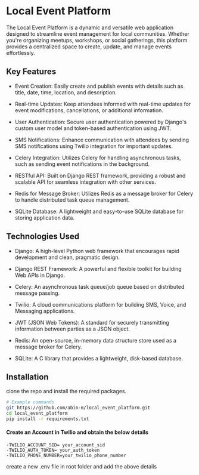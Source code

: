 # Local Event Platform

The Local Event Platform is a dynamic and versatile web application designed to streamline event management for local communities. Whether you're organizing meetups, workshops, or social gatherings, this platform provides a centralized space to create, update, and manage events effortlessly.

## Key Features

- Event Creation: Easily create and publish events with details such as title, date, time, location, and description.

- Real-time Updates: Keep attendees informed with real-time updates for event modifications, cancellations, or additional information.

- User Authentication: Secure user authentication powered by Django's custom user model and token-based authentication using JWT.

- SMS Notifications: Enhance communication with attendees by sending SMS notifications using Twilio integration for important updates.

- Celery Integration: Utilizes Celery for handling asynchronous tasks, such as sending event notifications in the background.

- RESTful API: Built on Django REST framework, providing a robust and scalable API for seamless integration with other services.

- Redis for Message Broker: Utilizes Redis as a message broker for Celery to handle distributed task queue management.

- SQLite Database: A lightweight and easy-to-use SQLite database for storing application data.

## Technologies Used

- Django: A high-level Python web framework that encourages rapid development and clean, pragmatic design.

- Django REST Framework: A powerful and flexible toolkit for building Web APIs in Django.

- Celery: An asynchronous task queue/job queue based on distributed message passing.

- Twilio: A cloud communications platform for building SMS, Voice, and Messaging applications.

- JWT (JSON Web Tokens): A standard for securely transmitting information between parties as a JSON object.

- Redis: An open-source, in-memory data structure store used as a message broker for Celery.

- SQLite: A C library that provides a lightweight, disk-based database.

## Installation

clone the repo and install the required packages.

```bash
# Example commands
git https://github.com/abin-m/local_event_platform.git
cd local_event_platform
pip install -r requirements.txt
```

#### Create an Account in Twilio and obtain the below details

    -TWILIO_ACCOUNT_SID= your_account_sid
    -TWILIO_AUTH_TOKEN= your_auth_token
    -TWILIO_PHONE_NUMBER=your_twilio_phone_number

create a new .env file in root folder and add the above details
